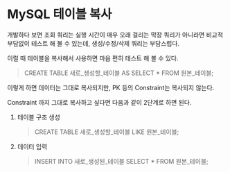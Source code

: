 # MySQL 테이블 복사

개발하다 보면 조회 쿼리는 실행 시간이 매우 오래 걸리는 막장 쿼리가 아니라면 비교적 부담없이 테스트 해 볼 수 있는데, 생성/수정/삭제 쿼리는 부담스럽다.

이럴 때 테이블을 복사해서 사용하면 마음 편히 테스트 해 볼 수 있다.

>CREATE TABLE 새로_생성할_테이블 AS SELECT * FROM 원본_테이블;

이렇게 하면 데이터는 그대로 복사되지만, PK 등의 Constraint는 복사되지 않는다.

Constraint 까지 그대로 복사하고 싶다면 다음과 같이 2단계로 하면 된다.

1. 테이블 구조 생성

    >CREATE TABLE 새로_생성할_테이블 LIKE 원본_테이블;

1. 데이터 입력

    >INSERT INTO 새로_생성된_테이블 SELECT * FROM 원본_테이블;

